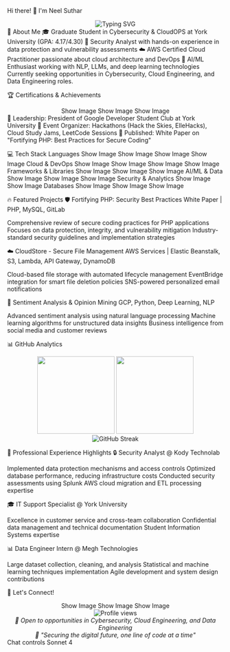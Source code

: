 Hi there! 👋 I'm Neel Suthar
<div align="center">
  <img src="https://readme-typing-svg.herokuapp.com?font=Fira+Code&size=28&duration=3000&pause=1000&color=00D9FF&center=true&vCenter=true&width=600&lines=Cybersecurity+Specialist+%F0%9F%94%92;Cloud+Engineer+%E2%98%81%EF%B8%8F;Data+Engineer+%F0%9F%93%8A;Full+Stack+Developer+%F0%9F%92%BB" alt="Typing SVG" />
</div>
🚀 About Me
🎓 Graduate Student in Cybersecurity & CloudOPS at York University (GPA: 4.17/4.30)
🔐 Security Analyst with hands-on experience in data protection and vulnerability assessments
☁️ AWS Certified Cloud Practitioner passionate about cloud architecture and DevOps
🤖 AI/ML Enthusiast working with NLP, LLMs, and deep learning technologies
Currently seeking opportunities in Cybersecurity, Cloud Engineering, and Data Engineering roles.

🏆 Certifications & Achievements
<div align="center">
Show Image
Show Image
Show Image
</div>
🎯 Leadership: President of Google Developer Student Club at York University
🏅 Event Organizer: Hackathons (Hack the Skies, ElleHacks), Cloud Study Jams, LeetCode Sessions
📝 Published: White Paper on "Fortifying PHP: Best Practices for Secure Coding"

💻 Tech Stack
Languages
Show Image
Show Image
Show Image
Show Image
Cloud & DevOps
Show Image
Show Image
Show Image
Show Image
Frameworks & Libraries
Show Image
Show Image
Show Image
AI/ML & Data
Show Image
Show Image
Show Image
Security & Analytics
Show Image
Show Image
Databases
Show Image
Show Image
Show Image

🔥 Featured Projects
🛡️ Fortifying PHP: Security Best Practices
White Paper | PHP, MySQL, GitLab

Comprehensive review of secure coding practices for PHP applications
Focuses on data protection, integrity, and vulnerability mitigation
Industry-standard security guidelines and implementation strategies

☁️ CloudStore - Secure File Management
AWS Services | Elastic Beanstalk, S3, Lambda, API Gateway, DynamoDB

Cloud-based file storage with automated lifecycle management
EventBridge integration for smart file deletion policies
SNS-powered personalized email notifications

🤖 Sentiment Analysis & Opinion Mining
GCP, Python, Deep Learning, NLP

Advanced sentiment analysis using natural language processing
Machine learning algorithms for unstructured data insights
Business intelligence from social media and customer reviews


📊 GitHub Analytics
<div align="center">
  <img height="180em" src="https://github-readme-stats.vercel.app/api?username=Neel1901dev&show_icons=true&theme=tokyonight&include_all_commits=true&count_private=true"/>
  <img height="180em" src="https://github-readme-stats.vercel.app/api/top-langs/?username=Neel1901dev&layout=compact&langs_count=8&theme=tokyonight"/>
</div>
<div align="center">
  <img src="https://github-readme-streak-stats.herokuapp.com/?user=Neel1901dev&theme=tokyonight" alt="GitHub Streak" />
</div>

🌟 Professional Experience Highlights
🔒 Security Analyst @ Kody Technolab

Implemented data protection mechanisms and access controls
Optimized database performance, reducing infrastructure costs
Conducted security assessments using Splunk
AWS cloud migration and ETL processing expertise

🎓 IT Support Specialist @ York University

Excellence in customer service and cross-team collaboration
Confidential data management and technical documentation
Student Information Systems expertise

📊 Data Engineer Intern @ Megh Technologies

Large dataset collection, cleaning, and analysis
Statistical and machine learning techniques implementation
Agile development and system design contributions


🤝 Let's Connect!
<div align="center">
Show Image
Show Image
Show Image
</div>
<div align="center">
  <img src="https://komarev.com/ghpvc/?username=Neel1901dev&label=Profile%20views&color=0e75b6&style=flat" alt="Profile views" />
</div>

<div align="center">
  <i>💼 Open to opportunities in Cybersecurity, Cloud Engineering, and Data Engineering</i><br>
  <i>🌟 "Securing the digital future, one line of code at a time"</i>
</div>Chat controls Sonnet 4
